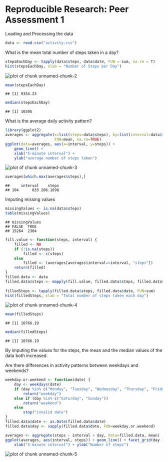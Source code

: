 Reproducible Research: Peer Assessment 1
=======================================

Loading and Processing the data


```r
data <- read.csv("activity.csv")
```

What is the mean total number of steps taken in a day?


```r
stepsEachDay <- tapply(data$steps, data$date, FUN = sum, na.rm = T)
hist(stepsEachDay, xlab = "Number of Steps per Day")
```

![plot of chunk unnamed-chunk-2](/Users/bridge23/Documents/Coursera/figures/unnamed-chunk-2-1.png)

```r
mean(stepsEachDay)
```

```
## [1] 9354.23
```

```r
median(stepsEachDay)
```

```
## [1] 10395
```

What is the average daily activity pattern?


```r
library(ggplot2)
averages <- aggregate(x=list(steps=data$steps), by=list(interval=data$interval),
                      FUN=mean, na.rm=TRUE)
ggplot(data=averages, aes(x=interval, y=steps)) +
    geom_line() +
    xlab("5-minute interval") +
    ylab("average number of steps taken")
```

![plot of chunk unnamed-chunk-3](figure/unnamed-chunk-3-1.png)

```r
averages[which.max(averages$steps),]
```

```
##     interval    steps
## 104      835 206.1698
```

Imputing missing values


```r
missingValues <- is.na(data$steps)
table(missingValues)
```

```
## missingValues
## FALSE  TRUE 
## 15264  2304
```

```r
fill.value <- function(steps, interval) {
    filled <- NA
    if (!is.na(steps))
        filled <- c(steps)
    else
        filled <- (averages[averages$interval==interval, "steps"])
    return(filled)
}
filled.data <- data
filled.data$steps <- mapply(fill.value, filled.data$steps, filled.data$interval)
  
filledSteps <- tapply(filled.data$steps, filled.data$date, FUN=sum)
hist(filledSteps, xlab = "Total number of steps taken each day")
```

![plot of chunk unnamed-chunk-4](figure/unnamed-chunk-4-1.png)

```r
mean(filledSteps)
```

```
## [1] 10766.19
```

```r
median(filledSteps)
```

```
## [1] 10766.19
```

By imputing the values for the steps, the mean and the median values of the data both increased. 

Are there differences in activity patterns between weekdays and weekends?


```r
weekday.or.weekend <- function(date) {
    day <- weekdays(date)
    if (day %in% c("Monday", "Tuesday", "Wednesday", "Thursday", "Friday"))
        return("weekday")
    else if (day %in% c("Saturday", "Sunday"))
        return("weekend")
    else
        stop("invalid date")
}
filled.data$date <- as.Date(filled.data$date)
filled.data$day <- sapply(filled.data$date, FUN=weekday.or.weekend)

averages <- aggregate(steps ~ interval + day, data=filled.data, mean)
ggplot(averages, aes(interval, steps)) + geom_line() + facet_grid(day ~ .) +
    xlab("5-minute interval") + ylab("Number of steps")
```

![plot of chunk unnamed-chunk-5](figure/unnamed-chunk-5-1.png)

